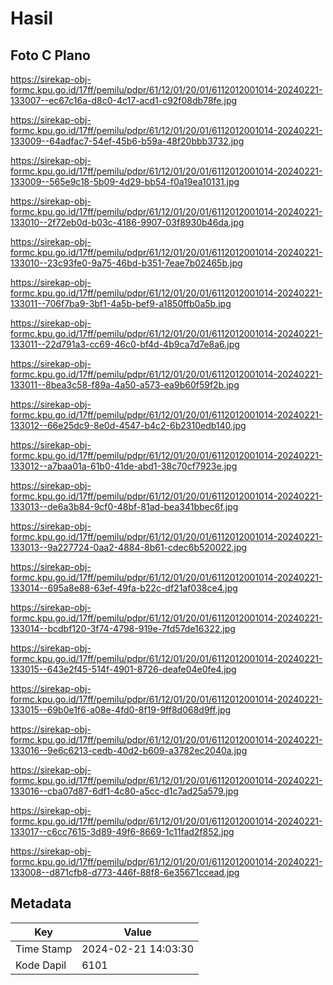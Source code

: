 # Hasil

## Foto C Plano

https://sirekap-obj-formc.kpu.go.id/17ff/pemilu/pdpr/61/12/01/20/01/6112012001014-20240221-133007--ec67c16a-d8c0-4c17-acd1-c92f08db78fe.jpg

https://sirekap-obj-formc.kpu.go.id/17ff/pemilu/pdpr/61/12/01/20/01/6112012001014-20240221-133009--64adfac7-54ef-45b6-b59a-48f20bbb3732.jpg

https://sirekap-obj-formc.kpu.go.id/17ff/pemilu/pdpr/61/12/01/20/01/6112012001014-20240221-133009--565e9c18-5b09-4d29-bb54-f0a19ea10131.jpg

https://sirekap-obj-formc.kpu.go.id/17ff/pemilu/pdpr/61/12/01/20/01/6112012001014-20240221-133010--2f72eb0d-b03c-4186-9907-03f8930b46da.jpg

https://sirekap-obj-formc.kpu.go.id/17ff/pemilu/pdpr/61/12/01/20/01/6112012001014-20240221-133010--23c93fe0-9a75-46bd-b351-7eae7b02465b.jpg

https://sirekap-obj-formc.kpu.go.id/17ff/pemilu/pdpr/61/12/01/20/01/6112012001014-20240221-133011--706f7ba9-3bf1-4a5b-bef9-a1850ffb0a5b.jpg

https://sirekap-obj-formc.kpu.go.id/17ff/pemilu/pdpr/61/12/01/20/01/6112012001014-20240221-133011--22d791a3-cc69-46c0-bf4d-4b9ca7d7e8a6.jpg

https://sirekap-obj-formc.kpu.go.id/17ff/pemilu/pdpr/61/12/01/20/01/6112012001014-20240221-133011--8bea3c58-f89a-4a50-a573-ea9b60f59f2b.jpg

https://sirekap-obj-formc.kpu.go.id/17ff/pemilu/pdpr/61/12/01/20/01/6112012001014-20240221-133012--66e25dc9-8e0d-4547-b4c2-6b2310edb140.jpg

https://sirekap-obj-formc.kpu.go.id/17ff/pemilu/pdpr/61/12/01/20/01/6112012001014-20240221-133012--a7baa01a-61b0-41de-abd1-38c70cf7923e.jpg

https://sirekap-obj-formc.kpu.go.id/17ff/pemilu/pdpr/61/12/01/20/01/6112012001014-20240221-133013--de6a3b84-9cf0-48bf-81ad-bea341bbec6f.jpg

https://sirekap-obj-formc.kpu.go.id/17ff/pemilu/pdpr/61/12/01/20/01/6112012001014-20240221-133013--9a227724-0aa2-4884-8b61-cdec6b520022.jpg

https://sirekap-obj-formc.kpu.go.id/17ff/pemilu/pdpr/61/12/01/20/01/6112012001014-20240221-133014--695a8e88-63ef-49fa-b22c-df21af038ce4.jpg

https://sirekap-obj-formc.kpu.go.id/17ff/pemilu/pdpr/61/12/01/20/01/6112012001014-20240221-133014--bcdbf120-3f74-4798-919e-7fd57de16322.jpg

https://sirekap-obj-formc.kpu.go.id/17ff/pemilu/pdpr/61/12/01/20/01/6112012001014-20240221-133015--643e2f45-514f-4901-8726-deafe04e0fe4.jpg

https://sirekap-obj-formc.kpu.go.id/17ff/pemilu/pdpr/61/12/01/20/01/6112012001014-20240221-133015--69b0e1f6-a08e-4fd0-8f19-9ff8d068d9ff.jpg

https://sirekap-obj-formc.kpu.go.id/17ff/pemilu/pdpr/61/12/01/20/01/6112012001014-20240221-133016--9e6c6213-cedb-40d2-b609-a3782ec2040a.jpg

https://sirekap-obj-formc.kpu.go.id/17ff/pemilu/pdpr/61/12/01/20/01/6112012001014-20240221-133016--cba07d87-6df1-4c80-a5cc-d1c7ad25a579.jpg

https://sirekap-obj-formc.kpu.go.id/17ff/pemilu/pdpr/61/12/01/20/01/6112012001014-20240221-133017--c6cc7615-3d89-49f6-8669-1c11fad2f852.jpg

https://sirekap-obj-formc.kpu.go.id/17ff/pemilu/pdpr/61/12/01/20/01/6112012001014-20240221-133008--d871cfb8-d773-446f-88f8-6e35671ccead.jpg


## Metadata

| Key        | Value               |
| ---------- | ------------------- |
| Time Stamp | 2024-02-21 14:03:30 |
| Kode Dapil | 6101                |



